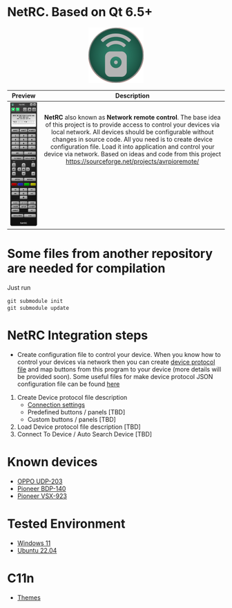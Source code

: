 # NetRC. Based on Qt 6.5+
<p align="center">
<img src="src/images/NetRC.png" width ="128" height="128"/>
</p>

Preview | Description
:-------------------------:|:-------------------------:
![NetRC](doc/linux/images/Oppo-203.png) | **NetRC** also known as  **Network remote control**. The base idea of this project is to provide access to control your devices via local network. All devices should be configurable without changes in source code. All you need is to create device configuration file. Load it into application and control your device via network. Based on ideas and code from this project https://sourceforge.net/projects/avrpioremote/<br><br><br><br><br><br><br><br>


# Some files from another repository are needed for compilation

Just run

```shell
git submodule init
git submodule update
```

# NetRC Integration steps
* Create configuration file to control your device. When you know how to control your devices via network then you can create [device protocol file](settings/)
and map buttons from this program to your device (more details will be provided soon).
Some useful files for make device protocol JSON configuration file can be found [here](doc/rfc/)

1. Create Device protocol file description 
    * [Connection settings](doc/HowTo/Step0/README.md)
    * Predefined buttons / panels [TBD]
    * Custom buttons / panels [TBD]
1. Load Device protocol file description [TBD]
1. Connect To Device /  Auto Search Device [TBD]

# Known devices
* [OPPO UDP-203](doc/OPPO_UDP-203/README.md)
* [Pioneer BDP-140](doc/Pioneer_BDP-140/README.md)
* [Pioneer VSX-923](doc/Pioneer_VSX923/README.md)

# Tested Environment
* [Windows 11](doc/w11/README.md)
* [Ubuntu 22.04](doc/linux/README.md)

# C11n
* [Themes](doc/style/README.md)
